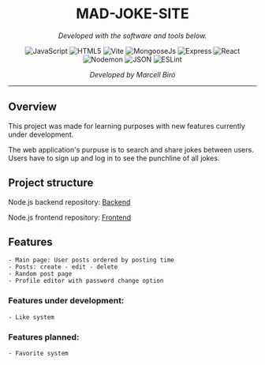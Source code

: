 <p align="center">
    <h1 align="center">MAD-JOKE-SITE</h1>
</p>
<p align="center">
		<em>Developed with the software and tools below.</em>
</p>
<p align="center">
	<img src="https://img.shields.io/badge/JavaScript-F7DF1E.svg?style=flat&logo=JavaScript&logoColor=black" alt="JavaScript">
	<img src="https://img.shields.io/badge/HTML5-E34F26.svg?style=flat&logo=HTML5&logoColor=white" alt="HTML5">
	<img src="https://img.shields.io/badge/Vite-646CFF.svg?style=flat&logo=Vite&logoColor=white" alt="Vite">
	<img src="https://img.shields.io/badge/Mongoose-880000?style=flat&logo=mongoose&logoColor=green" alt="MongooseJs">
	<img src="https://img.shields.io/badge/Express-000000.svg?style=flat&logo=Express&logoColor=white" alt="Express">
	<img src="https://img.shields.io/badge/React-61DAFB.svg?style=flat&logo=React&logoColor=black" alt="React">
	<img src="https://img.shields.io/badge/Nodemon-76D04B.svg?style=flat&logo=Nodemon&logoColor=white" alt="Nodemon">
	<img src="https://img.shields.io/badge/JSON-000000.svg?style=flat&logo=JSON&logoColor=white" alt="JSON">
	<img src="https://img.shields.io/badge/ESLint-4B32C3.svg?style=flat&logo=ESLint&logoColor=white" alt="ESLint">
</p>
<p align="center">
		<em>Developed by Marcell Biró</em>
</p>
<hr>

##  Overview

This project was made for learning purposes with new features currently under development.

The web application's purpuse is to search and share jokes between users.
Users have to sign up and log in to see the punchline of all jokes.

## Project structure

Node.js backend repository: 
	[Backend](https://github.com/Marcel-zb96/dad-joke-site-backend)

Node.js frontend repository: 
	[Frontend](https://github.com/Marcel-zb96/dad-joke-site-frontend)

##  Features

    - Main page: User posts ordered by posting time
    - Posts: create - edit - delete
    - Random post page
    - Profile editor with password change option
    
### Features under development: 

    - Like system

### Features planned:

    - Favorite system

